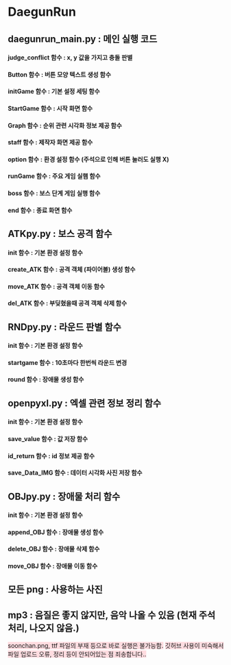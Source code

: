 # DaegunRun

## daegunrun_main.py : 메인 실행 코드
#### judge_conflict 함수 : x, y 값을 가지고 충돌 판별
#### Button 함수 : 버튼 모양 텍스트 생성 함수
#### initGame 함수 : 기본 설정 세팅 함수
#### StartGame 함수 : 시작 화면 함수
#### Graph 함수 : 순위 관련 시각화 정보 제공 함수
#### staff 함수 : 제작자 화면 제공 함수
#### option 함수 : 환경 설정 함수 (주석으로 인해 버튼 눌러도 실행 X)
#### runGame 함수 : 주요 게임 실햄 함수
#### boss 함수 : 보스 단계 게임 실행 함수
#### end 함수 : 종료 화면 함수
## ATKpy.py : 보스 공격 함수
#### __init__ 함수 : 기본 환경 설정 함수
#### create_ATK 함수 : 공격 객체 (파이어볼) 생성 함수
#### move_ATK 함수 : 공격 객체 이동 함수
#### del_ATK 함수 : 부딪혔을때 공격 객체 삭제 함수
## RNDpy.py : 라운드 판별 함수
#### __init__ 함수 : 기본 환경 설정 함수
#### startgame 함수 : 10초마다 한번씩 라운드 변경
#### round 함수 : 장애물 생성 함수
## openpyxl.py : 엑셀 관련 정보 정리 함수
#### __init__ 함수 : 기본 환경 설정 함수
#### save_value 함수 : 값 저장 함수
#### id_return 함수 : id 정보 제공 함수
#### save_Data_IMG 함수 : 데이터 시각화 사진 저장 함수
## OBJpy.py : 장애물 처리 함수
#### __init__ 함수 : 기본 환경 설정 함수
#### append_OBJ 함수 : 장애물 생성 함수
#### delete_OBJ 함수 : 장애물 삭제 함수
#### move_OBJ 함수 : 장애물 이동 함수
## 모든 png : 사용하는 사진
## mp3 : 음질은 좋지 않지만, 음악 나올 수 있음 (현재 주석 처리, 나오지 않음.)


<span style='background-color: #ffdce0'>soonchan.png, ttf 파일의 부재 등으로 바로 실행은 불가능함.</span>
<span style='background-color: #ffdce0'>깃허브 사용이 미숙해서 파일 업로드 오류, 정리 등이 안되어있는 점 죄송합니다..</span>


